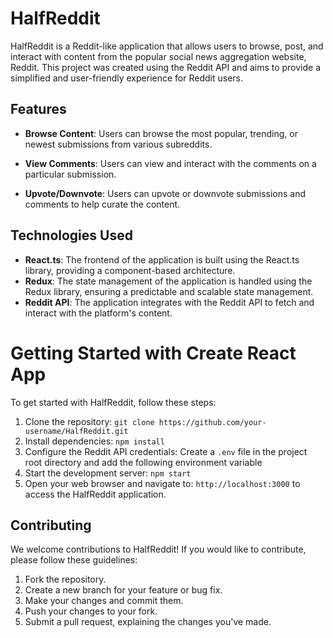 # HalfReddit

HalfReddit is a Reddit-like application that allows users to browse, post, and interact with content from the popular social news aggregation website, Reddit. This project was created using the Reddit API and aims to provide a simplified and user-friendly experience for Reddit users.

## Features

- **Browse Content**: Users can browse the most popular, trending, or newest submissions from various subreddits.

- **View Comments**: Users can view and interact with the comments on a particular submission.

- **Upvote/Downvote**: Users can upvote or downvote submissions and comments to help curate the content.

## Technologies Used

- **React.ts**: The frontend of the application is built using the React.ts library, providing a component-based architecture.
- **Redux**: The state management of the application is handled using the Redux library, ensuring a predictable and scalable state management.
- **Reddit API**: The application integrates with the Reddit API to fetch and interact with the platform's content.

# Getting Started with Create React App

To get started with HalfReddit, follow these steps:

1. Clone the repository: `git clone https://github.com/your-username/HalfReddit.git`
2. Install dependencies: `npm install`
3. Configure the Reddit API credentials: Create a `.env`  file in the project root directory and add the following environment variable
4. Start the development server: `npm start`
5. Open your web browser and navigate to: `http://localhost:3000` to access the HalfReddit application.

## Contributing

We welcome contributions to HalfReddit! If you would like to contribute, please follow these guidelines:

1. Fork the repository.
2. Create a new branch for your feature or bug fix.
3. Make your changes and commit them.
4. Push your changes to your fork.
5. Submit a pull request, explaining the changes you've made.


